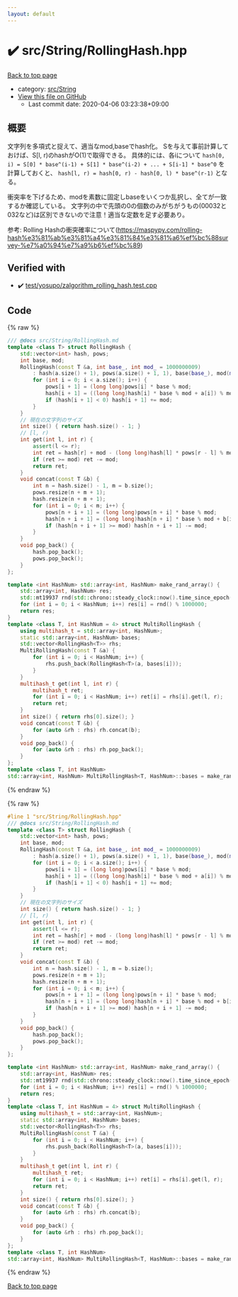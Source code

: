 ```yaml
---
layout: default
---
```


<!-- mathjax config similar to math.stackexchange -->
<script type="text/javascript" async
  src="https://cdnjs.cloudflare.com/ajax/libs/mathjax/2.7.5/MathJax.js?config=TeX-MML-AM_CHTML">
</script>
<script type="text/x-mathjax-config">
  MathJax.Hub.Config({
    TeX: { equationNumbers: { autoNumber: "AMS" }},
    tex2jax: {
      inlineMath: [ ['$','$'] ],
      processEscapes: true
    },
    "HTML-CSS": { matchFontHeight: false },
    displayAlign: "left",
    displayIndent: "2em"
  });
</script>

<script type="text/javascript" src="https://cdnjs.cloudflare.com/ajax/libs/jquery/3.4.1/jquery.min.js"></script>
<script src="https://cdn.jsdelivr.net/npm/jquery-balloon-js@1.1.2/jquery.balloon.min.js" integrity="sha256-ZEYs9VrgAeNuPvs15E39OsyOJaIkXEEt10fzxJ20+2I=" crossorigin="anonymous"></script>
<script type="text/javascript" src="../../../assets/js/copy-button.js"></script>
<link rel="stylesheet" href="../../../assets/css/copy-button.css" />


# :heavy_check_mark: src/String/RollingHash.hpp

<a href="../../../index.html">Back to top page</a>

* category: <a href="../../../index.html#ac276d2326c527c8c7dbcbb63d85c6c7">src/String</a>
* <a href="{{ site.github.repository_url }}/blob/master/src/String/RollingHash.hpp">View this file on GitHub</a>
    - Last commit date: 2020-04-06 03:23:38+09:00




## 概要
文字列を多項式と捉えて、適当なmod,baseでhash化。
Sを与えて事前計算しておけば、S[l, r)のhashがO(1)で取得できる。
具体的には、各iについて
`hash[0, i) = S[0] * base^(i-1) + S[1] * base^(i-2) + ... + S[i-1] * base^0`
を計算しておくと、
`hash[l, r) = hash[0, r) - hash[0, l) * base^(r-1)`
となる。

衝突率を下げるため、modを素数に固定しbaseをいくつか乱択し、全てが一致するか確認している。
文字列の中で先頭の0の個数のみがちがうもの(00032と032など)は区別できないので注意！適当な定数を足す必要あり。

参考: Rolling Hashの衝突確率について(https://maspypy.com/rolling-hash%e3%81%ab%e3%81%a4%e3%81%84%e3%81%a6%ef%bc%88survey-%e7%a0%94%e7%a9%b6%ef%bc%89)


## Verified with

* :heavy_check_mark: <a href="../../../verify/test/yosupo/zalgorithm_rolling_hash.test.cpp.html">test/yosupo/zalgorithm_rolling_hash.test.cpp</a>


## Code

<a id="unbundled"></a>
{% raw %}
```cpp
/// @docs src/String/RollingHash.md
template <class T> struct RollingHash {
    std::vector<int> hash, pows;
    int base, mod;
    RollingHash(const T &a, int base_, int mod_ = 1000000009)
        : hash(a.size() + 1), pows(a.size() + 1, 1), base(base_), mod(mod_) {
        for (int i = 0; i < a.size(); i++) {
            pows[i + 1] = (long long)pows[i] * base % mod;
            hash[i + 1] = ((long long)hash[i] * base % mod + a[i]) % mod;
            if (hash[i + 1] < 0) hash[i + 1] += mod;
        }
    }
    // 現在の文字列のサイズ
    int size() { return hash.size() - 1; }
    // [l, r)
    int get(int l, int r) {
        assert(l <= r);
        int ret = hash[r] + mod - (long long)hash[l] * pows[r - l] % mod;
        if (ret >= mod) ret -= mod;
        return ret;
    }
    void concat(const T &b) {
        int n = hash.size() - 1, m = b.size();
        pows.resize(n + m + 1);
        hash.resize(n + m + 1);
        for (int i = 0; i < m; i++) {
            pows[n + i + 1] = (long long)pows[n + i] * base % mod;
            hash[n + i + 1] = (long long)hash[n + i] * base % mod + b[i];
            if (hash[n + i + 1] >= mod) hash[n + i + 1] -= mod;
        }
    }
    void pop_back() {
        hash.pop_back();
        pows.pop_back();
    }
};

template <int HashNum> std::array<int, HashNum> make_rand_array() {
    std::array<int, HashNum> res;
    std::mt19937 rnd(std::chrono::steady_clock::now().time_since_epoch().count());
    for (int i = 0; i < HashNum; i++) res[i] = rnd() % 1000000;
    return res;
}
template <class T, int HashNum = 4> struct MultiRollingHash {
    using multihash_t = std::array<int, HashNum>;
    static std::array<int, HashNum> bases;
    std::vector<RollingHash<T>> rhs;
    MultiRollingHash(const T &a) {
        for (int i = 0; i < HashNum; i++) {
            rhs.push_back(RollingHash<T>(a, bases[i]));
        }
    }
    multihash_t get(int l, int r) {
        multihash_t ret;
        for (int i = 0; i < HashNum; i++) ret[i] = rhs[i].get(l, r);
        return ret;
    }
    int size() { return rhs[0].size(); }
    void concat(const T &b) {
        for (auto &rh : rhs) rh.concat(b);
    }
    void pop_back() {
        for (auto &rh : rhs) rh.pop_back();
    }
};
template <class T, int HashNum>
std::array<int, HashNum> MultiRollingHash<T, HashNum>::bases = make_rand_array<HashNum>();

```
{% endraw %}

<a id="bundled"></a>
{% raw %}
```cpp
#line 1 "src/String/RollingHash.hpp"
/// @docs src/String/RollingHash.md
template <class T> struct RollingHash {
    std::vector<int> hash, pows;
    int base, mod;
    RollingHash(const T &a, int base_, int mod_ = 1000000009)
        : hash(a.size() + 1), pows(a.size() + 1, 1), base(base_), mod(mod_) {
        for (int i = 0; i < a.size(); i++) {
            pows[i + 1] = (long long)pows[i] * base % mod;
            hash[i + 1] = ((long long)hash[i] * base % mod + a[i]) % mod;
            if (hash[i + 1] < 0) hash[i + 1] += mod;
        }
    }
    // 現在の文字列のサイズ
    int size() { return hash.size() - 1; }
    // [l, r)
    int get(int l, int r) {
        assert(l <= r);
        int ret = hash[r] + mod - (long long)hash[l] * pows[r - l] % mod;
        if (ret >= mod) ret -= mod;
        return ret;
    }
    void concat(const T &b) {
        int n = hash.size() - 1, m = b.size();
        pows.resize(n + m + 1);
        hash.resize(n + m + 1);
        for (int i = 0; i < m; i++) {
            pows[n + i + 1] = (long long)pows[n + i] * base % mod;
            hash[n + i + 1] = (long long)hash[n + i] * base % mod + b[i];
            if (hash[n + i + 1] >= mod) hash[n + i + 1] -= mod;
        }
    }
    void pop_back() {
        hash.pop_back();
        pows.pop_back();
    }
};

template <int HashNum> std::array<int, HashNum> make_rand_array() {
    std::array<int, HashNum> res;
    std::mt19937 rnd(std::chrono::steady_clock::now().time_since_epoch().count());
    for (int i = 0; i < HashNum; i++) res[i] = rnd() % 1000000;
    return res;
}
template <class T, int HashNum = 4> struct MultiRollingHash {
    using multihash_t = std::array<int, HashNum>;
    static std::array<int, HashNum> bases;
    std::vector<RollingHash<T>> rhs;
    MultiRollingHash(const T &a) {
        for (int i = 0; i < HashNum; i++) {
            rhs.push_back(RollingHash<T>(a, bases[i]));
        }
    }
    multihash_t get(int l, int r) {
        multihash_t ret;
        for (int i = 0; i < HashNum; i++) ret[i] = rhs[i].get(l, r);
        return ret;
    }
    int size() { return rhs[0].size(); }
    void concat(const T &b) {
        for (auto &rh : rhs) rh.concat(b);
    }
    void pop_back() {
        for (auto &rh : rhs) rh.pop_back();
    }
};
template <class T, int HashNum>
std::array<int, HashNum> MultiRollingHash<T, HashNum>::bases = make_rand_array<HashNum>();

```
{% endraw %}

<a href="../../../index.html">Back to top page</a>

